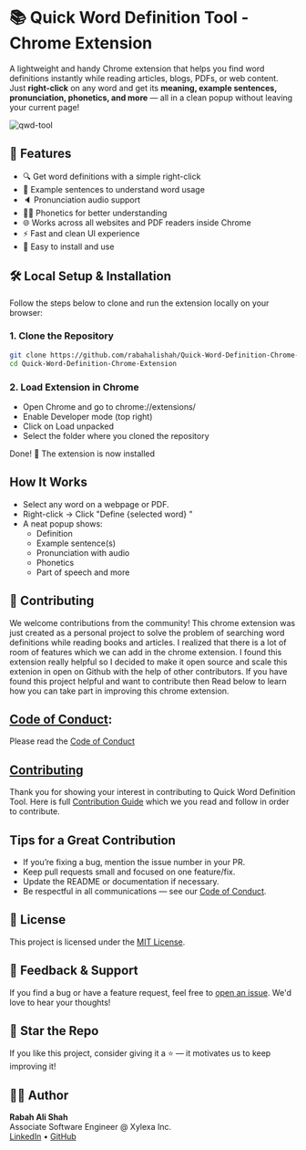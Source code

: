 # 📚 Quick Word Definition Tool - Chrome Extension

A lightweight and handy Chrome extension that helps you find word definitions instantly while reading articles, blogs, PDFs, or web content. Just **right-click** on any word and get its **meaning, example sentences, pronunciation, phonetics, and more** — all in a clean popup without leaving your current page!

![qwd-tool](https://github.com/user-attachments/assets/73724ff3-4d81-46f3-8651-c5b3da8bf17c)


## 🚀 Features

- 🔍 Get word definitions with a simple right-click
- 📖 Example sentences to understand word usage
- 🔈 Pronunciation audio support
- 🧑‍🏫 Phonetics for better understanding
- 🌐 Works across all websites and PDF readers inside Chrome
- ⚡ Fast and clean UI experience
- 🧩 Easy to install and use



## 🛠️ Local Setup & Installation

Follow the steps below to clone and run the extension locally on your browser:

### 1. Clone the Repository

```bash
git clone https://github.com/rabahalishah/Quick-Word-Definition-Chrome-Extension.git
cd Quick-Word-Definition-Chrome-Extension
```
### 2. Load Extension in Chrome
- Open Chrome and go to chrome://extensions/
- Enable Developer mode (top right)
- Click on Load unpacked
- Select the folder where you cloned the repository

Done! 🎉 The extension is now installed

## How It Works
- Select any word on a webpage or PDF.
- Right-click → Click "Define {selected word} "
- A neat popup shows:
  - Definition
  - Example sentence(s)
  - Pronunciation with audio
  - Phonetics
  - Part of speech and more
 
## 🤝 Contributing
We welcome contributions from the community! This chrome extension was just created as a personal project to solve the problem of searching word definitions while reading books and articles. I realized that there is a lot of 
room of features which we can add in the chrome extension. I found this extension really helpful so I decided to make it open source and scale this extenion in open on Github with the help of other contributors. If you have found this
project helpful and want to contribute then Read below to learn how you can take part in improving this chrome extension.

## [Code of Conduct](https://github.com/rabahalishah/Quick-Word-Definition-Chrome-Extension/blob/main/CODE_OF_CONDUCT.md):
Please read the [Code of Conduct](https://github.com/rabahalishah/Quick-Word-Definition-Chrome-Extension/blob/main/CODE_OF_CONDUCT.md)

## [Contributing](https://github.com/rabahalishah/Quick-Word-Definition-Chrome-Extension/blob/main/CONTRIBUTING.md)
Thank you for showing your interest in contributing to Quick Word Definition Tool. Here is full [Contribution Guide](https://github.com/rabahalishah/Quick-Word-Definition-Chrome-Extension/blob/main/CONTRIBUTING.md) which we you read and follow in order to contribute.

## Tips for a Great Contribution
- If you’re fixing a bug, mention the issue number in your PR.
- Keep pull requests small and focused on one feature/fix.
- Update the README or documentation if necessary.
- Be respectful in all communications — see our [Code of Conduct](https://github.com/rabahalishah/Quick-Word-Definition-Chrome-Extension/blob/main/CODE_OF_CONDUCT.md).


## 📄 License

This project is licensed under the [MIT License](https://github.com/rabahalishah/Quick-Word-Definition-Chrome-Extension/blob/main/LICENSE.md).


## 💬 Feedback & Support

If you find a bug or have a feature request, feel free to [open an issue](https://github.com/rabahalishah/Quick-Word-Definition-Chrome-Extension/issues). We'd love to hear your thoughts!


## 🌟 Star the Repo

If you like this project, consider giving it a ⭐️ — it motivates us to keep improving it!


## 🧑‍💻 Author

**Rabah Ali Shah**  
Associate Software Engineer @ Xylexa Inc.  
[LinkedIn](https://www.linkedin.com/in/rabahalishah/) • [GitHub](https://github.com/rabahalishah)
